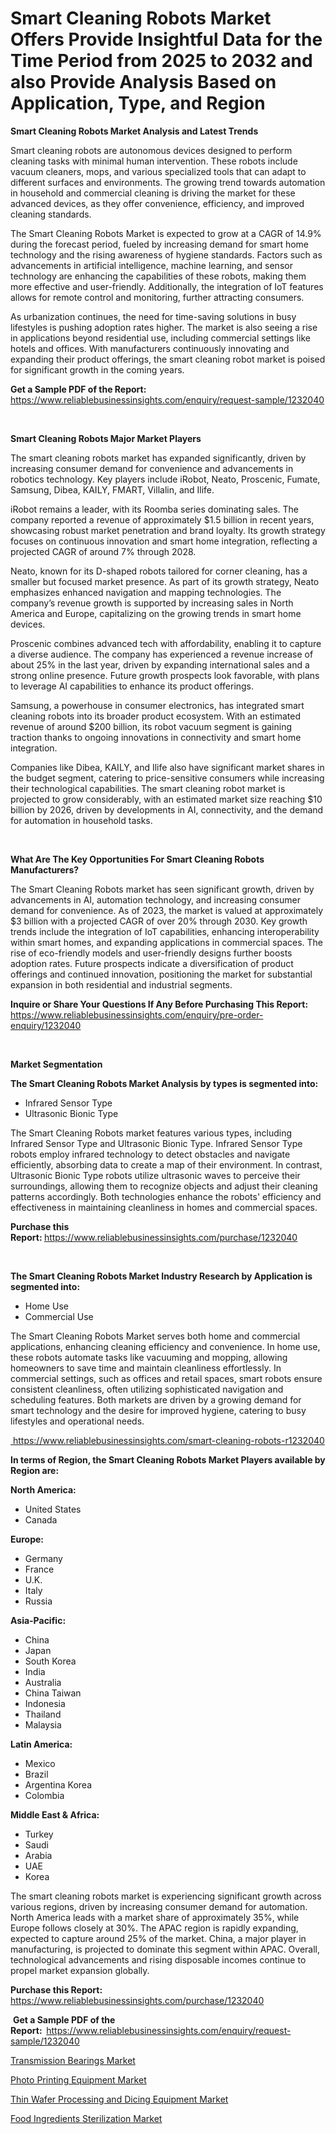<p><h1>Smart Cleaning Robots Market Offers Provide Insightful Data for the Time Period from 2025 to 2032 and also Provide Analysis Based on Application, Type, and Region</h1></p><p><strong>Smart Cleaning Robots Market Analysis and Latest Trends</strong></p>
<p><p>Smart cleaning robots are autonomous devices designed to perform cleaning tasks with minimal human intervention. These robots include vacuum cleaners, mops, and various specialized tools that can adapt to different surfaces and environments. The growing trend towards automation in household and commercial cleaning is driving the market for these advanced devices, as they offer convenience, efficiency, and improved cleaning standards.</p><p>The Smart Cleaning Robots Market is expected to grow at a CAGR of 14.9% during the forecast period, fueled by increasing demand for smart home technology and the rising awareness of hygiene standards. Factors such as advancements in artificial intelligence, machine learning, and sensor technology are enhancing the capabilities of these robots, making them more effective and user-friendly. Additionally, the integration of IoT features allows for remote control and monitoring, further attracting consumers.</p><p>As urbanization continues, the need for time-saving solutions in busy lifestyles is pushing adoption rates higher. The market is also seeing a rise in applications beyond residential use, including commercial settings like hotels and offices. With manufacturers continuously innovating and expanding their product offerings, the smart cleaning robot market is poised for significant growth in the coming years.</p></p>
<p><strong>Get a Sample PDF of the Report:&nbsp;</strong> <a href="https://www.reliablebusinessinsights.com/enquiry/request-sample/1232040?utm_campaign=100&utm_medium=2&utm_source=Github&utm_content=ia&utm_term=18022025&utm_id=smart-cleaning-robots">https://www.reliablebusinessinsights.com/enquiry/request-sample/1232040</a></p>
<p>&nbsp;</p>
<p><strong>Smart Cleaning Robots Major Market Players</strong></p>
<p><p>The smart cleaning robots market has expanded significantly, driven by increasing consumer demand for convenience and advancements in robotics technology. Key players include iRobot, Neato, Proscenic, Fumate, Samsung, Dibea, KAILY, FMART, Villalin, and Ilife.</p><p>iRobot remains a leader, with its Roomba series dominating sales. The company reported a revenue of approximately $1.5 billion in recent years, showcasing robust market penetration and brand loyalty. Its growth strategy focuses on continuous innovation and smart home integration, reflecting a projected CAGR of around 7% through 2028.</p><p>Neato, known for its D-shaped robots tailored for corner cleaning, has a smaller but focused market presence. As part of its growth strategy, Neato emphasizes enhanced navigation and mapping technologies. The company’s revenue growth is supported by increasing sales in North America and Europe, capitalizing on the growing trends in smart home devices.</p><p>Proscenic combines advanced tech with affordability, enabling it to capture a diverse audience. The company has experienced a revenue increase of about 25% in the last year, driven by expanding international sales and a strong online presence. Future growth prospects look favorable, with plans to leverage AI capabilities to enhance its product offerings.</p><p>Samsung, a powerhouse in consumer electronics, has integrated smart cleaning robots into its broader product ecosystem. With an estimated revenue of around $200 billion, its robot vacuum segment is gaining traction thanks to ongoing innovations in connectivity and smart home integration.</p><p>Companies like Dibea, KAILY, and Ilife also have significant market shares in the budget segment, catering to price-sensitive consumers while increasing their technological capabilities. The smart cleaning robot market is projected to grow considerably, with an estimated market size reaching $10 billion by 2026, driven by developments in AI, connectivity, and the demand for automation in household tasks.</p></p>
<p>&nbsp;</p>
<p><strong>What Are The Key Opportunities For Smart Cleaning Robots Manufacturers?</strong></p>
<p><p>The Smart Cleaning Robots market has seen significant growth, driven by advancements in AI, automation technology, and increasing consumer demand for convenience. As of 2023, the market is valued at approximately $3 billion with a projected CAGR of over 20% through 2030. Key growth trends include the integration of IoT capabilities, enhancing interoperability within smart homes, and expanding applications in commercial spaces. The rise of eco-friendly models and user-friendly designs further boosts adoption rates. Future prospects indicate a diversification of product offerings and continued innovation, positioning the market for substantial expansion in both residential and industrial segments.</p></p>
<p><strong>Inquire or Share Your Questions If Any Before Purchasing This Report:</strong> <a href="https://www.reliablebusinessinsights.com/enquiry/pre-order-enquiry/1232040?utm_campaign=100&utm_medium=2&utm_source=Github&utm_content=ia&utm_term=18022025&utm_id=smart-cleaning-robots">https://www.reliablebusinessinsights.com/enquiry/pre-order-enquiry/1232040</a></p>
<p>&nbsp;</p>
<p><strong>Market Segmentation</strong></p>
<p><strong>The Smart Cleaning Robots Market Analysis by types is segmented into:</strong></p>
<p><ul><li>Infrared Sensor Type</li><li>Ultrasonic Bionic Type</li></ul></p>
<p><p>The Smart Cleaning Robots market features various types, including Infrared Sensor Type and Ultrasonic Bionic Type. Infrared Sensor Type robots employ infrared technology to detect obstacles and navigate efficiently, absorbing data to create a map of their environment. In contrast, Ultrasonic Bionic Type robots utilize ultrasonic waves to perceive their surroundings, allowing them to recognize objects and adjust their cleaning patterns accordingly. Both technologies enhance the robots' efficiency and effectiveness in maintaining cleanliness in homes and commercial spaces.</p></p>
<p><strong>Purchase this Report:&nbsp;</strong><a href="https://www.reliablebusinessinsights.com/purchase/1232040?utm_campaign=100&utm_medium=2&utm_source=Github&utm_content=ia&utm_term=18022025&utm_id=smart-cleaning-robots">https://www.reliablebusinessinsights.com/purchase/1232040</a></p>
<p>&nbsp;</p>
<p><strong>The Smart Cleaning Robots Market Industry Research by Application is segmented into:</strong></p>
<p><ul><li>Home Use</li><li>Commercial Use</li></ul></p>
<p><p>The Smart Cleaning Robots Market serves both home and commercial applications, enhancing cleaning efficiency and convenience. In home use, these robots automate tasks like vacuuming and mopping, allowing homeowners to save time and maintain cleanliness effortlessly. In commercial settings, such as offices and retail spaces, smart robots ensure consistent cleanliness, often utilizing sophisticated navigation and scheduling features. Both markets are driven by a growing demand for smart technology and the desire for improved hygiene, catering to busy lifestyles and operational needs.</p></p>
<p><a href="https://www.reliablebusinessinsights.com/smart-cleaning-robots-r1232040?utm_campaign=100&utm_medium=2&utm_source=Github&utm_content=ia&utm_term=18022025&utm_id=smart-cleaning-robots">&nbsp;https://www.reliablebusinessinsights.com/smart-cleaning-robots-r1232040</a></p>
<p><strong>In terms of Region, the Smart Cleaning Robots Market Players available by Region are:</strong></p>
<p>
    <p> <strong> North America: </strong>
        <ul>
            <li>United States</li>
            <li>Canada</li>
        </ul>
        </p> 
    <p> <strong> Europe: </strong>
        <ul>
            <li>Germany</li>
            <li>France</li>
            <li>U.K.</li>
            <li>Italy</li>
            <li>Russia</li>
        </ul>
        </p> 
    <p> <strong> Asia-Pacific: </strong>
        <ul>
            <li>China</li>
            <li>Japan</li>
            <li>South Korea</li>
            <li>India</li>
            <li>Australia</li>
            <li>China Taiwan</li>
            <li>Indonesia</li>
            <li>Thailand</li>
            <li>Malaysia</li>
        </ul>
        </p> 
    <p> <strong> Latin America: </strong>
        <ul>
            <li>Mexico</li>
            <li>Brazil</li>
            <li>Argentina Korea</li>
            <li>Colombia</li>
        </ul>
        </p> 
    <p> <strong> Middle East & Africa: </strong>
        <ul>
            <li>Turkey</li>
            <li>Saudi</li>
            <li>Arabia</li>
            <li>UAE</li>
            <li>Korea</li>
        </ul>
    </p>
    </p>
<p><p>The smart cleaning robots market is experiencing significant growth across various regions, driven by increasing consumer demand for automation. North America leads with a market share of approximately 35%, while Europe follows closely at 30%. The APAC region is rapidly expanding, expected to capture around 25% of the market. China, a major player in manufacturing, is projected to dominate this segment within APAC. Overall, technological advancements and rising disposable incomes continue to propel market expansion globally.</p></p>
<p><strong>Purchase this Report: </strong><a href="https://www.reliablebusinessinsights.com/purchase/1232040?utm_campaign=100&utm_medium=2&utm_source=Github&utm_content=ia&utm_term=18022025&utm_id=smart-cleaning-robots">https://www.reliablebusinessinsights.com/purchase/1232040</a></p>
<p>&nbsp;<strong>Get a Sample PDF of the Report:&nbsp;&nbsp;</strong><a href="https://www.reliablebusinessinsights.com/enquiry/request-sample/1232040?utm_campaign=100&utm_medium=2&utm_source=Github&utm_content=ia&utm_term=18022025&utm_id=smart-cleaning-robots">https://www.reliablebusinessinsights.com/enquiry/request-sample/1232040</a></p>
<p><strong></strong></p>
<p><p><a href="https://github.com/mudgeadamsvx/Market-Research-Report-List-1/blob/main/transmission-bearings-market.md?utm_campaign=100&utm_medium=2&utm_source=Github&utm_content=ia&utm_term=18022025&utm_id=smart-cleaning-robots">Transmission Bearings Market</a></p><p><a href="https://github.com/shafriusizi/Market-Research-Report-List-1/blob/main/photo-printing-equipment-market.md?utm_campaign=100&utm_medium=2&utm_source=Github&utm_content=ia&utm_term=18022025&utm_id=smart-cleaning-robots">Photo Printing Equipment Market</a></p><p><a href="https://github.com/kukolkasimo5/Market-Research-Report-List-1/blob/main/thin-wafer-processing-and-dicing-equipment-market.md?utm_campaign=100&utm_medium=2&utm_source=Github&utm_content=ia&utm_term=18022025&utm_id=smart-cleaning-robots">Thin Wafer Processing and Dicing Equipment Market</a></p><p><a href="https://github.com/nicoletavirag/Market-Research-Report-List-5/blob/main/food-ingredients-sterilization-market.md?utm_campaign=100&utm_medium=2&utm_source=Github&utm_content=ia&utm_term=18022025&utm_id=smart-cleaning-robots">Food Ingredients Sterilization Market</a></p></p>
